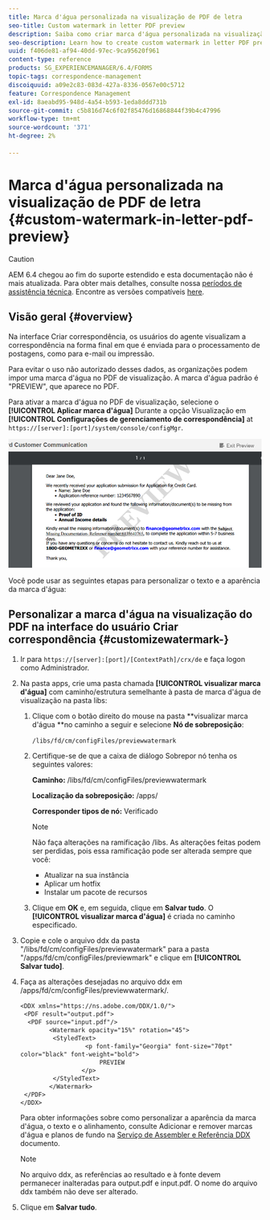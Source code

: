 ```yaml
---
title: Marca d'água personalizada na visualização de PDF de letra
seo-title: Custom watermark in letter PDF preview
description: Saiba como criar marca d'água personalizada na visualização de PDF de carta.
seo-description: Learn how to create custom watermark in letter PDF preview.
uuid: f406de81-af94-40dd-97ec-9ca95620f961
content-type: reference
products: SG_EXPERIENCEMANAGER/6.4/FORMS
topic-tags: correspondence-management
discoiquuid: a09e2c83-083d-427a-8336-0567e00c5712
feature: Correspondence Management
exl-id: 8aeabd95-948d-4a54-b593-1eda8ddd731b
source-git-commit: c5b816d74c6f02f85476d16868844f39b4c47996
workflow-type: tm+mt
source-wordcount: '371'
ht-degree: 2%

---
```


# Marca d&#39;água personalizada na visualização de PDF de letra {#custom-watermark-in-letter-pdf-preview}

>[!CAUTION]
>
>AEM 6.4 chegou ao fim do suporte estendido e esta documentação não é mais atualizada. Para obter mais detalhes, consulte nossa [períodos de assistência técnica](https://helpx.adobe.com/br/support/programs/eol-matrix.html). Encontre as versões compatíveis [here](https://experienceleague.adobe.com/docs/).

## Visão geral {#overview}

Na interface Criar correspondência, os usuários do agente visualizam a correspondência na forma final em que é enviada para o processamento de postagens, como para e-mail ou impressão.

Para evitar o uso não autorizado desses dados, as organizações podem impor uma marca d&#39;água no PDF de visualização. A marca d&#39;água padrão é &quot;PREVIEW&quot;, que aparece no PDF.

Para ativar a marca d&#39;água no PDF de visualização, selecione o **[!UICONTROL Aplicar marca d&#39;água]** Durante a opção Visualização em **[!UICONTROL Configurações de gerenciamento de correspondência]** at `https://[server]:[port]/system/console/configMgr`.

![marca d&#39;água padrão](assets/default-watermark.png)

Você pode usar as seguintes etapas para personalizar o texto e a aparência da marca d&#39;água:

## Personalizar a marca d&#39;água na visualização do PDF na interface do usuário Criar correspondência {#customizewatermark-}

1. Ir para `https://[server]:[port]/[ContextPath]/crx/de` e faça logon como Administrador.
1. Na pasta apps, crie uma pasta chamada **[!UICONTROL visualizar marca d&#39;água]** com caminho/estrutura semelhante à pasta de marca d&#39;água de visualização na pasta libs:

   1. Clique com o botão direito do mouse na pasta **visualizar marca d&#39;água **no caminho a seguir e selecione **Nó de sobreposição**:

      `/libs/fd/cm/configFiles/previewwatermark`

   1. Certifique-se de que a caixa de diálogo Sobrepor nó tenha os seguintes valores:

      **Caminho:** /libs/fd/cm/configFiles/previewwatermark

      **Localização da sobreposição:** /apps/

      **Corresponder tipos de nó:** Verificado

      >[!NOTE]
      >
      >Não faça alterações na ramificação /libs. As alterações feitas podem ser perdidas, pois essa ramificação pode ser alterada sempre que você:
      >
      >* Atualizar na sua instância
      >* Aplicar um hotfix
      >* Instalar um pacote de recursos


   1. Clique em **OK** e, em seguida, clique em **Salvar tudo**. O **[!UICONTROL visualizar marca d&#39;água]** é criada no caminho especificado.

1. Copie e cole o arquivo ddx da pasta &quot;/libs/fd/cm/configFiles/previewwatermark&quot; para a pasta &quot;/apps/fd/cm/configFiles/previewmark&quot; e clique em **[!UICONTROL Salvar tudo]**.
1. Faça as alterações desejadas no arquivo ddx em /apps/fd/cm/configFiles/previewwatermark/.

   ```
   <DDX xmlns="https://ns.adobe.com/DDX/1.0/">
    <PDF result="output.pdf">
     <PDF source="input.pdf"/>
           <Watermark opacity="15%" rotation="45">
            <StyledText>
                     <p font-family="Georgia" font-size="70pt" color="black" font-weight="bold">
                         PREVIEW
                    </p>
            </StyledText>
           </Watermark>
    </PDF>
   </DDX>
   ```

   Para obter informações sobre como personalizar a aparência da marca d&#39;água, o texto e o alinhamento, consulte Adicionar e remover marcas d&#39;água e planos de fundo na [Serviço de Assembler e Referência DDX](https://help.adobe.com/en_US/livecycle/11.0/ddxRef.pdf) documento.

   >[!NOTE]
   >
   >No arquivo ddx, as referências ao resultado e à fonte devem permanecer inalteradas para output.pdf e input.pdf. O nome do arquivo ddx também não deve ser alterado.

1. Clique em **Salvar tudo**.
